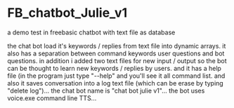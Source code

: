 # FB_chatbot_Julie_v1
a demo test in freebasic chatbot with text file as database

 the chat bot load it's keywords / replies from text file into dynamic arrays.
 it also has a separation between command keywords user questions and bot questions.
 in addition i added two text files for new input / output so the bot can be thought to learn new keywords / replies by users.
 and it has a help file (in the program just type "--help" and you'll see it all command list.
 and also it saves conversation into a log text file (which can be erase by typing "delete log")...
 the chat bot name is "chat bot julie v1"...
 the bot uses voice.exe command line TTS...
 
